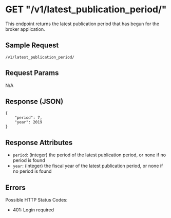 # GET "/v1/latest\_publication\_period/"
This endpoint returns the latest publication period that has begun for the broker application.

## Sample Request
`/v1/latest_publication_period/`

## Request Params
N/A

## Response (JSON)
```
{
    "period": 7,
    "year": 2019
}
```

## Response Attributes
- `period`: (integer) the period of the latest publication period, or none if no period is found
- `year`: (integer) the fiscal year of the latest publication period, or none if no period is found

## Errors
Possible HTTP Status Codes:

- 401: Login required